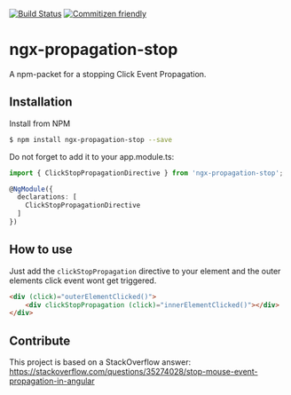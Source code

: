 [![Build Status](https://travis-ci.org/DanielHabenicht/ngx-propagation-stop.svg?branch=master)](https://travis-ci.org/DanielHabenicht/ngx-propagation-stop)
[![Commitizen friendly](https://img.shields.io/badge/commitizen-friendly-brightgreen.svg)](http://commitizen.github.io/cz-cli/)

# ngx-propagation-stop

A npm-packet for a stopping Click Event Propagation.

## Installation

Install from NPM

```bash
$ npm install ngx-propagation-stop --save
```

Do not forget to add it to your app.module.ts:

```typescript
import { ClickStopPropagationDirective } from 'ngx-propagation-stop';

@NgModule({
  declarations: [
    ClickStopPropagationDirective
  ]
})
```

## How to use

Just add the `clickStopPropagation` directive to your element and the outer elements click event wont get triggered.

```html
<div (click)="outerElementClicked()">
    <div clickStopPropagation (click)="innerElementClicked()"></div>
</div>
```

## Contribute

This project is based on a StackOverflow answer: https://stackoverflow.com/questions/35274028/stop-mouse-event-propagation-in-angular
